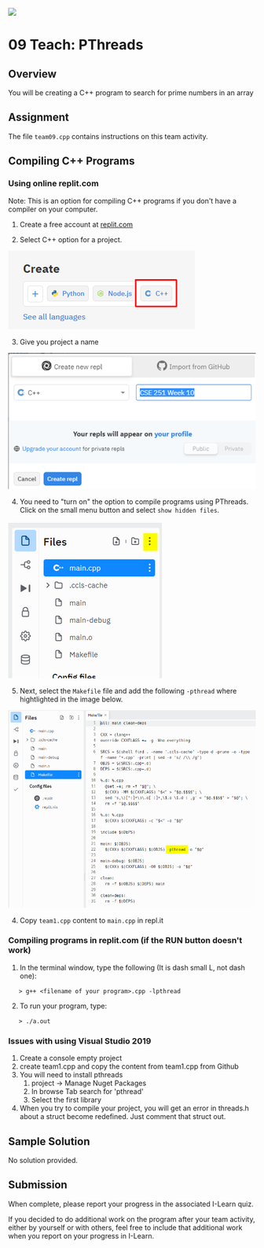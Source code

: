 ![](../site/banner.png)

# 09 Teach: PThreads

## Overview

You will be creating a C++ program to search for prime numbers in an array

## Assignment

The file `team09.cpp` contains instructions on this team activity.

## Compiling C++ Programs

### Using online replit.com

Note: This is an option for compiling C++ programs if you don't have a compiler on your computer.

1) Create a free account at [replit.com](www.replit.com)

2) Select C++ option for a project.

![](replit1.png)

3) Give you project a name

![](replit2.png)

4) You need to "turn on" the option to compile programs using PThreads.  Click on the small menu button and select `show hidden files`.

![](hidden_files.png)

5) Next, select the `Makefile` file and add the following `-pthread` where hightlighted in the image below.

![](pthreads_option.png)

4) Copy `team1.cpp` content to `main.cpp` in repl.it


### Compiling programs in replit.com (if the RUN button doesn't work)

1) In the terminal window, type the following (It is dash small L, not dash one):

```
   > g++ <filename of your program>.cpp -lpthread
```

2) To run your program, type:

```
   > ./a.out
```


### Issues with using Visual Studio 2019

1. Create a console empty project
2. create team1.cpp and copy the content from team1.cpp from Github
3. You will need to install pthreads
   1. project -> Manage Nuget Packages
   1. In browse Tab search for 'pthread'
   2. Select the first library
4. When you try to compile your project, you will get an error in threads.h about a struct become redefined.  Just comment that struct out.


## Sample Solution

No solution provided.

## Submission

When complete, please report your progress in the associated I-Learn quiz.

If you decided to do additional work on the program after your team activity, either by yourself or with others, feel free to include that additional work when you report on your progress in I-Learn.

